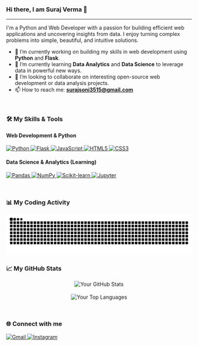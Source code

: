 ### Hi there, I am Suraj Verma 👋

---

I'm a Python and Web Developer with a passion for building efficient web applications and uncovering insights from data. I enjoy turning complex problems into simple, beautiful, and intuitive solutions.

- 🔭 I’m currently working on building my skills in web development using **Python** and **Flask**.
- 🌱 I’m currently learning **Data Analytics** and **Data Science** to leverage data in powerful new ways.
- 👯 I’m looking to collaborate on interesting open-source web development or data analysis projects.
- 📫 How to reach me: **surajsoni3515@gmail.com**

<br/>

### 🛠️ My Skills & Tools

#### Web Development & Python
<p align="left">
  <a href="https://www.python.org" target="_blank" rel="noreferrer">
    <img src="https://img.shields.io/badge/Python-3776AB?style=for-the-badge&logo=python&logoColor=white" alt="Python">
  </a>
  <a href="https://flask.palletsprojects.com/" target="_blank" rel="noreferrer">
    <img src="https://img.shields.io/badge/Flask-000000?style=for-the-badge&logo=flask&logoColor=white" alt="Flask">
  </a>
  <a href="https://developer.mozilla.org/en-US/docs/Web/JavaScript" target="_blank" rel="noreferrer">
    <img src="https://img.shields.io/badge/JavaScript-F7DF1E?style=for-the-badge&logo=javascript&logoColor=black" alt="JavaScript">
  </a>
  <a href="https://www.w3.org/html/" target="_blank" rel="noreferrer">
    <img src="https://img.shields.io/badge/HTML5-E34F26?style=for-the-badge&logo=html5&logoColor=white" alt="HTML5">
  </a>
  <a href="https://www.w3schools.com/css/" target="_blank" rel="noreferrer">
    <img src="https://img.shields.io/badge/CSS3-1572B6?style=for-the-badge&logo=css3&logoColor=white" alt="CSS3">
  </a>
</p>

#### Data Science & Analytics (Learning)
<p align="left">
  <a href="https://pandas.pydata.org/" target="_blank" rel="noreferrer">
    <img src="https://img.shields.io/badge/Pandas-150458?style=for-the-badge&logo=pandas&logoColor=white" alt="Pandas">
  </a>
  <a href="https://numpy.org/" target="_blank" rel="noreferrer">
    <img src="https://img.shields.io/badge/NumPy-013243?style=for-the-badge&logo=numpy&logoColor=white" alt="NumPy">
  </a>
    <a href="https://scikit-learn.org/" target="_blank" rel="noreferrer">
    <img src="https://img.shields.io/badge/Scikit--learn-F7931E?style=for-the-badge&logo=scikitlearn&logoColor=white" alt="Scikit-learn">
  </a>
  <a href="https://jupyter.org/" target="_blank" rel="noreferrer">
    <img src="https://img.shields.io/badge/Jupyter-F37626?style=for-the-badge&logo=jupyter&logoColor=white" alt="Jupyter">
  </a>
</p>

<br/>

### 📊 My Coding Activity
![snake animation](https://github.com/suraj-verma2004/suraj-verma2004/blob/output/github-contribution-grid-snake.svg)
<br/>

### 📈 My GitHub Stats

<p align="center">
  <img align="center" src="https://github-readme-stats.vercel.app/api?username=suraj-verma2004&show_icons=true&theme=dracula&rank_icon=github" alt="Your GitHub Stats"/>
  <br/><br/>
  <img align="center" src="https://github-readme-stats.vercel.app/api/top-langs/?username=suraj-verma2004&layout=compact&theme=dracula" alt="Your Top Languages"/>
</p>

<br/>

### 🌐 Connect with me

<p align="left">
  <a href="mailto:surajsoni315@gmail.com">
    <img src="https://img.shields.io/badge/Gmail-D14836?style=for-the-badge&logo=gmail&logoColor=white" alt="Gmail"/>
  </a>
  <a href="https://instagram.com/its_suraj_soni19" target="_blank">
    <img src="https://img.shields.io/badge/Instagram-E4405F?style=for-the-badge&logo=instagram&logoColor=white" alt="Instagram"/>
  </a>
</p>
